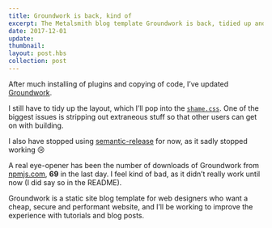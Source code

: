 ```yaml
---
title: Groundwork is back, kind of
excerpt: The Metalsmith blog template Groundwork is back, tidied up and easier to use.
date: 2017-12-01
update: 
thumbnail: 
layout: post.hbs
collection: post
---
```


After much installing of plugins and copying of code, I’ve updated [Groundwork](https://github.com/growdigital/groundwork). 

I still have to tidy up the layout, which I’ll pop into the [`shame.css`](https://github.com/growdigital/groundwork/blob/master/src/assets/css/shame.css). One of the biggest issues is stripping out extraneous stuff so that other users can get on with building.

I also have stopped using [semantic-release](https://www.npmjs.com/package/semantic-release) for now, as it sadly stopped working 😢

A real eye-opener has been the number of downloads of Groundwork from [npmjs.com](https://www.npmjs.com/package/metalsmith-groundwork), **69** in the last day. I feel kind of bad, as it didn’t really work until now (I did say so in the README). 

Groundwork is a static site blog template for web designers who want a cheap, secure and performant website, and I’ll be working to improve the experience with tutorials and blog posts.
